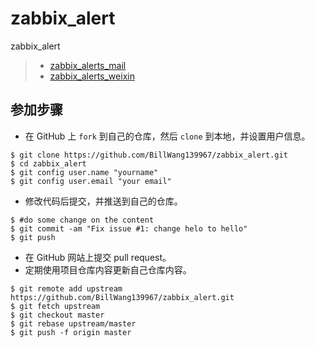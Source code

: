 # zabbix_alert

zabbix_alert

> * [zabbix_alerts_mail](./zabbix_alerts_mail/)
> * [zabbix_alerts_weixin](./zabbix_alerts_weixin/)

## 参加步骤

* 在 GitHub 上 `fork` 到自己的仓库，然后 `clone` 到本地，并设置用户信息。
```
$ git clone https://github.com/BillWang139967/zabbix_alert.git
$ cd zabbix_alert
$ git config user.name "yourname"
$ git config user.email "your email"
```
* 修改代码后提交，并推送到自己的仓库。
```
$ #do some change on the content
$ git commit -am "Fix issue #1: change helo to hello"
$ git push
```
* 在 GitHub 网站上提交 pull request。
* 定期使用项目仓库内容更新自己仓库内容。
```
$ git remote add upstream https://github.com/BillWang139967/zabbix_alert.git
$ git fetch upstream
$ git checkout master
$ git rebase upstream/master
$ git push -f origin master
```
